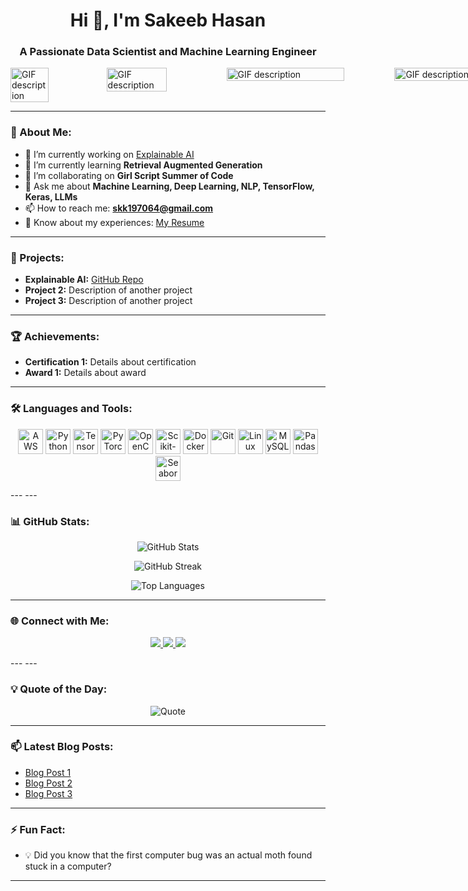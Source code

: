 <h1 align="center">Hi 👋, I'm Sakeeb Hasan</h1>
<h3 align="center">A Passionate Data Scientist and Machine Learning Engineer</h3>

<div style="display: flex; width: 100vw; height: auto; margin: 0; padding: 0;">
  <img src="https://i.gifer.com/PcUC.gif" style="width: 40%; height: auto; margin: 0;" alt="GIF description">
  <img src="https://i.gifer.com/PcUC.gif" style="width: 50%; height: auto; margin: 0;" alt="GIF description">
  <img src="https://i.gifer.com/PcUC.gif" style="width: 70%; height: auto; margin: 0;" alt="GIF description">
  <img src="https://i.gifer.com/PcUC.gif" style="width: 90%; height: auto; margin: 0;" alt="GIF description">
  
</div>


---

### 💫 About Me:

- 🔭 I’m currently working on [Explainable AI](https://github.com/Sakeebhasan123456/explainableai)
- 🌱 I’m currently learning **Retrieval Augmented Generation**
- 👯 I’m collaborating on **Girl Script Summer of Code**
- 💬 Ask me about **Machine Learning, Deep Learning, NLP, TensorFlow, Keras, LLMs**
- 📫 How to reach me: **skk197064@gmail.com**
- 📄 Know about my experiences: [My Resume](https://drive.google.com/file/d/1aLHAeTZ9S99pWdw-DGYrpIMfmUnQ2gqM/view?usp=drivesdk)

---

### 🚀 Projects:

- **Explainable AI:** [GitHub Repo](https://github.com/Sakeebhasan123456/explainableai)
- **Project 2:** Description of another project
- **Project 3:** Description of another project

---

### 🏆 Achievements:

- **Certification 1:** Details about certification
- **Award 1:** Details about award

---

### 🛠️ Languages and Tools:

<p align="center">
  <img src="https://www.vectorlogo.zone/logos/amazon_aws/amazon_aws-icon.svg" alt="AWS" width="40" height="40"/>
  <img src="https://www.vectorlogo.zone/logos/python/python-icon.svg" alt="Python" width="40" height="40"/>
  <img src="https://www.vectorlogo.zone/logos/tensorflow/tensorflow-icon.svg" alt="TensorFlow" width="40" height="40"/>
  <img src="https://www.vectorlogo.zone/logos/pytorch/pytorch-icon.svg" alt="PyTorch" width="40" height="40"/>
  <img src="https://www.vectorlogo.zone/logos/opencv/opencv-icon.svg" alt="OpenCV" width="40" height="40"/>
  <img src="https://upload.wikimedia.org/wikipedia/commons/0/05/Scikit_learn_logo_small.svg" alt="Scikit-Learn" width="40" height="40"/>
  <img src="https://www.vectorlogo.zone/logos/docker/docker-icon.svg" alt="Docker" width="40" height="40"/>
  <img src="https://www.vectorlogo.zone/logos/git-scm/git-scm-icon.svg" alt="Git" width="40" height="40"/>
  <img src="https://www.vectorlogo.zone/logos/linux/linux-icon.svg" alt="Linux" width="40" height="40"/>
  <img src="https://www.vectorlogo.zone/logos/mysql/mysql-icon.svg" alt="MySQL" width="40" height="40"/>
  <img src="https://pandas.pydata.org/static/img/pandas_mark.svg" alt="Pandas" width="40" height="40"/>
  <img src="https://seaborn.pydata.org/_static/logo-wide-lightbg.svg" alt="Seaborn" width="40" height="40"/>
</p>
---
---

### 📊 GitHub Stats:

<p align="center">
  <img src="https://github-readme-stats.vercel.app/api?username=sakeebhasan123456&show_icons=true&theme=radical" alt="GitHub Stats" />
</p>

<p align="center">
  <img src="https://github-readme-streak-stats.herokuapp.com/?user=sakeebhasan123456&theme=radical" alt="GitHub Streak" />
</p>

<p align="center">
  <img src="https://github-readme-stats.vercel.app/api/top-langs/?username=sakeebhasan123456&layout=compact&theme=radical" alt="Top Languages" />
</p>

---
### 🌐 Connect with Me:

<p align="center">
  <a href="https://linkedin.com/in/sakeebhasan" target="_blank">
    <img src="https://img.shields.io/badge/-Sakeeb%20Hasan-blue?style=flat-square&logo=Linkedin&logoColor=white&link=https://linkedin.com/in/sakeebhasan"/>
  </a>
  <a href="https://www.kaggle.com/sakibhasanml" target="_blank">
    <img src="https://img.shields.io/badge/-Sakib%20Hasan-20BEFF?style=flat-square&logo=Kaggle&logoColor=white&link=https://www.kaggle.com/sakibhasanml"/>
  </a>
  <a href="mailto:skk197064@gmail.com">
    <img src="https://img.shields.io/badge/-skk197064@gmail.com-D14836?style=flat-square&logo=Gmail&logoColor=white&link=mailto:skk197064@gmail.com"/>
  </a>
</p>
---
---

### 💡 Quote of the Day:

<p align="center">
  <img src="https://quotes-github-readme.vercel.app/api?type=horizontal&theme=radical" alt="Quote"/>
</p>

---

### 📫 Latest Blog Posts:

<!-- BLOG-POST-LIST:START -->
- [Blog Post 1](#)
- [Blog Post 2](#)
- [Blog Post 3](#)
<!-- BLOG-POST-LIST:END -->

---

### ⚡ Fun Fact:

- 💡 Did you know that the first computer bug was an actual moth found stuck in a computer?

---



<!--
**Sakeebhasan123456/Sakeebhasan123456** is a ✨ _special_ ✨ repository because its `README.md` (this file) appears on your GitHub profile.

Here are some ideas to get you started:

- 🔭 I’m currently working on ...
- 🌱 I’m currently learning ...
- 👯 I’m looking to collaborate on ...
- 🤔 I’m looking for help with ...
- 💬 Ask me about ...
- 📫 How to reach me: ...
- 😄 Pronouns: ...
- ⚡ Fun fact: ...
-->
